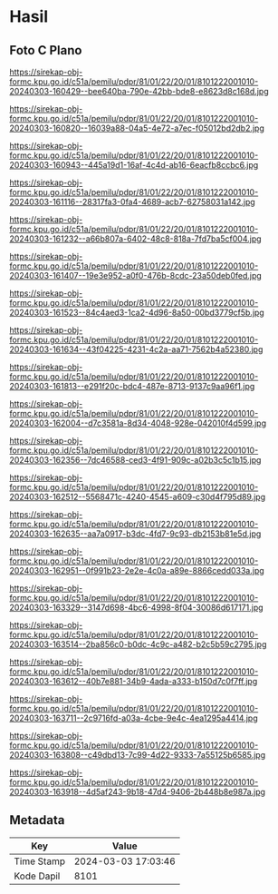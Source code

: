 # Hasil

## Foto C Plano

https://sirekap-obj-formc.kpu.go.id/c51a/pemilu/pdpr/81/01/22/20/01/8101222001010-20240303-160429--bee640ba-790e-42bb-bde8-e8623d8c168d.jpg

https://sirekap-obj-formc.kpu.go.id/c51a/pemilu/pdpr/81/01/22/20/01/8101222001010-20240303-160820--16039a88-04a5-4e72-a7ec-f05012bd2db2.jpg

https://sirekap-obj-formc.kpu.go.id/c51a/pemilu/pdpr/81/01/22/20/01/8101222001010-20240303-160943--445a19d1-16af-4c4d-ab16-6eacfb8ccbc6.jpg

https://sirekap-obj-formc.kpu.go.id/c51a/pemilu/pdpr/81/01/22/20/01/8101222001010-20240303-161116--28317fa3-0fa4-4689-acb7-62758031a142.jpg

https://sirekap-obj-formc.kpu.go.id/c51a/pemilu/pdpr/81/01/22/20/01/8101222001010-20240303-161232--a66b807a-6402-48c8-818a-7fd7ba5cf004.jpg

https://sirekap-obj-formc.kpu.go.id/c51a/pemilu/pdpr/81/01/22/20/01/8101222001010-20240303-161407--19e3e952-a0f0-476b-8cdc-23a50deb0fed.jpg

https://sirekap-obj-formc.kpu.go.id/c51a/pemilu/pdpr/81/01/22/20/01/8101222001010-20240303-161523--84c4aed3-1ca2-4d96-8a50-00bd3779cf5b.jpg

https://sirekap-obj-formc.kpu.go.id/c51a/pemilu/pdpr/81/01/22/20/01/8101222001010-20240303-161634--43f04225-4231-4c2a-aa71-7562b4a52380.jpg

https://sirekap-obj-formc.kpu.go.id/c51a/pemilu/pdpr/81/01/22/20/01/8101222001010-20240303-161813--e291f20c-bdc4-487e-8713-9137c9aa96f1.jpg

https://sirekap-obj-formc.kpu.go.id/c51a/pemilu/pdpr/81/01/22/20/01/8101222001010-20240303-162004--d7c3581a-8d34-4048-928e-042010f4d599.jpg

https://sirekap-obj-formc.kpu.go.id/c51a/pemilu/pdpr/81/01/22/20/01/8101222001010-20240303-162356--7dc46588-ced3-4f91-909c-a02b3c5c1b15.jpg

https://sirekap-obj-formc.kpu.go.id/c51a/pemilu/pdpr/81/01/22/20/01/8101222001010-20240303-162512--5568471c-4240-4545-a609-c30d4f795d89.jpg

https://sirekap-obj-formc.kpu.go.id/c51a/pemilu/pdpr/81/01/22/20/01/8101222001010-20240303-162635--aa7a0917-b3dc-4fd7-9c93-db2153b81e5d.jpg

https://sirekap-obj-formc.kpu.go.id/c51a/pemilu/pdpr/81/01/22/20/01/8101222001010-20240303-162951--0f991b23-2e2e-4c0a-a89e-8866cedd033a.jpg

https://sirekap-obj-formc.kpu.go.id/c51a/pemilu/pdpr/81/01/22/20/01/8101222001010-20240303-163329--3147d698-4bc6-4998-8f04-30086d617171.jpg

https://sirekap-obj-formc.kpu.go.id/c51a/pemilu/pdpr/81/01/22/20/01/8101222001010-20240303-163514--2ba856c0-b0dc-4c9c-a482-b2c5b59c2795.jpg

https://sirekap-obj-formc.kpu.go.id/c51a/pemilu/pdpr/81/01/22/20/01/8101222001010-20240303-163612--40b7e881-34b9-4ada-a333-b150d7c0f7ff.jpg

https://sirekap-obj-formc.kpu.go.id/c51a/pemilu/pdpr/81/01/22/20/01/8101222001010-20240303-163711--2c9716fd-a03a-4cbe-9e4c-4ea1295a4414.jpg

https://sirekap-obj-formc.kpu.go.id/c51a/pemilu/pdpr/81/01/22/20/01/8101222001010-20240303-163808--c49dbd13-7c99-4d22-9333-7a55125b6585.jpg

https://sirekap-obj-formc.kpu.go.id/c51a/pemilu/pdpr/81/01/22/20/01/8101222001010-20240303-163918--4d5af243-9b18-47d4-9406-2b448b8e987a.jpg


## Metadata

| Key        | Value               |
| ---------- | ------------------- |
| Time Stamp | 2024-03-03 17:03:46 |
| Kode Dapil | 8101                |



